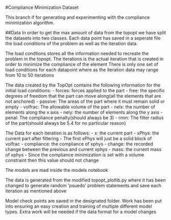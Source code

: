 #Compliance Minimization Dataset

This branch if for generating and experimenting with the compliance minimization algorithm.

##Data
In order to get the max amount of data from the topopt we have split the datasets into two classes. 
Each data point has saved in a seperate file the load conditions of the problem as well as the iteration data.

The load condtions stores all the information needed to recreate the problem in the topopt.
The iterations is the actual iteration that is created in order to minimize the compliance of the element
There is only one set of load conditions for each datapoint where as the iteration data may range from 10 to 50 iterations

The data created by the TopOpt contains the following information for the initial load conditions:
    - forces: forces applied to the part
    - free: the specific degrees of freedom that the part can move along(all the elements that are not anchored)
    - passive: The areas of the part where it must remain solid or empty
    - volfrac: The allowable volume of the part
    - nelx: the number of elements along the x axis
    - nely: the number of elements along the y axis
    - penal: The compliance penalty(should always be 3)
    - rmin: The filter radius of the part(should always be 5.4 for no particular reason)

The Data for each iteration is as follows:
    - x: the current part 
    - xPhys:  the current part after filtering
        - The first xPhys will just be a solid block of volfrac
    - compliance: the compliance of xphys
    - change: the recorded change between the previous and current xphys
    - mass: the current mass of xphys
        - Since the compliance minimization is set with a volume constraint then this value should not change


The models are mad inside the models notebook

The data is generated from the modified topopt_plotlib.py where it has been changed to generate random 'psuedo' problem statements and save each iteration as mentioned above

Model check points are saved in the designated folder. Work has been put into ensuring an easy creation and training of multiple different model types. Extra work will be needed if the data format for a model changes